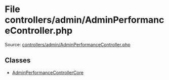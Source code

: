 File controllers/admin/AdminPerformanceController.php
=========

Source: [controllers/admin/AdminPerformanceController.php](https://github.com/PrestaShop/PrestaShop/blob/1.6.0.6/controllers/admin/AdminPerformanceController.php)


Classes
-------

* [AdminPerformanceControllerCore](class.AdminPerformanceControllerCore.md)

